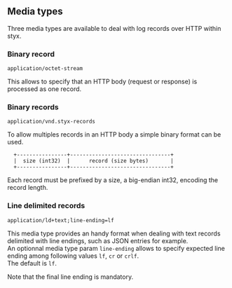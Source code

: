 Media types
-----------

Three media types are available to deal with log records over HTTP within styx.

### Binary record

`application/octet-stream` 

This allows to specify that an HTTP body (request or response) is processed as one record.

### Binary records

`application/vnd.styx-records`

To allow multiples records in an HTTP body a simple binary format can be used.

```
  +----------------+--------------------------------+
  |  size (int32)  |      record (size bytes)       |
  +----------------+--------------------------------+
```

Each record must be prefixed by a size, a big-endian int32, encoding the record length. 

### Line delimited records

`application/ld+text;line-ending=lf`

This media type provides an handy format when dealing with text records delimited with line endings, such as JSON entries for example.  
An optionnal media type param `line-ending` allows to specify expected line ending among following values `lf`, `cr` or `crlf`.  
The default is `lf`.

Note that the final line ending is mandatory.